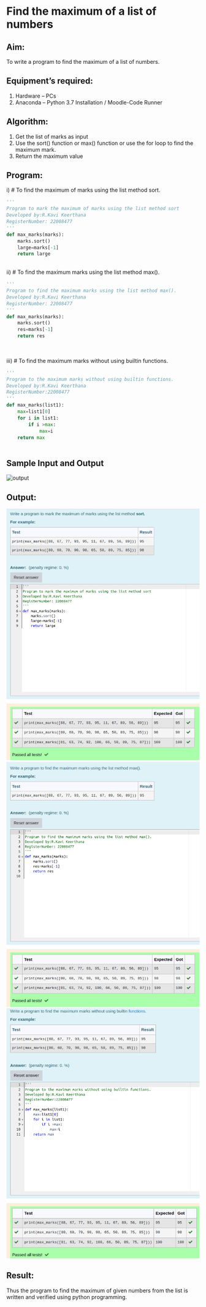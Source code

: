 # Find the maximum of a list of numbers
## Aim:
To write a program to find the maximum of a list of numbers.
## Equipment’s required:
1.	Hardware – PCs
2.	Anaconda – Python 3.7 Installation / Moodle-Code Runner
## Algorithm:
1.	Get the list of marks as input
2.	Use the sort() function or max() function or use the for loop to find the maximum mark.
3.	Return the maximum value
## Program:

i)	# To find the maximum of marks using the list method sort.
```Python
''' 
Program to mark the maximum of marks using the list method sort
Developed by:R.Kavi Keerthana
RegisterNumber: 22008477
'''
def max_marks(marks):
    marks.sort()
    large=marks[-1]
    return large



```

ii)	# To find the maximum marks using the list method max().
```Python
''' 
Program to find the maximum marks using the list method max().
Developed by:R.Kavi Keerthana 
RegisterNumber: 22008477
'''
def max_marks(marks):
    marks.sort()
    res=marks[-1]
    return res
    



```

iii) # To find the maximum marks without using builtin functions.
```Python
''' 
Program to the maximum marks without using builtin functions.
Developed by:R.Kavi Keerthana 
RegisterNumber:22008477 
'''
def max_marks(list1):
    max=list1[0]
    for i in list1:
        if i >max:
            max=i
    return max        



```
## Sample Input and Output
![output](./img/max_marks1.jpg) 

## Output:
![](max1.png)
![](max2.png)
![](max3.png)

## Result:
Thus the program to find the maximum of given numbers from the list is written and verified using python programming.